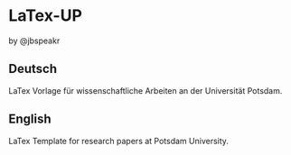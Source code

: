 LaTex-UP
========
by @jbspeakr

Deutsch
-------
LaTex Vorlage für wissenschaftliche Arbeiten an der Universität Potsdam.

English
-------
LaTex Template for research papers at Potsdam University.

